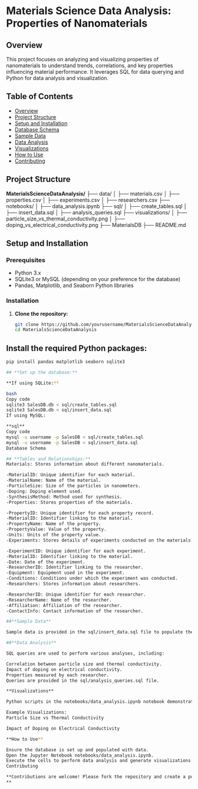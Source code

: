 # **Materials Science Data Analysis: Properties of Nanomaterials**

## **Overview**

This project focuses on analyzing and visualizing properties of nanomaterials to understand trends, correlations, and key properties influencing material performance. It leverages SQL for data querying and Python for data analysis and visualization.

## **Table of Contents**

- [Overview](#overview)
- [Project Structure](#project-structure)
- [Setup and Installation](#setup-and-installation)
- [Database Schema](#database-schema)
- [Sample Data](#sample-data)
- [Data Analysis](#data-analysis)
- [Visualizations](#visualizations)
- [How to Use](#how-to-use)
- [Contributing](#contributing)

## **Project Structure**


**MaterialsScienceDataAnalysis/** 
├── data/ 
│   ├── materials.csv
│   ├── properties.csv
│   ├── experiments.csv
│   ├── researchers.csv
├── notebooks/
│   ├── data_analysis.ipynb
├── sql/
│   ├── create_tables.sql
│   ├── insert_data.sql
│   ├── analysis_queries.sql
├── visualizations/
│   ├── particle_size_vs_thermal_conductivity.png
│   ├── doping_vs_electrical_conductivity.png
├── MaterialsDB
├── README.md


## **Setup and Installation**

### **Prerequisites**

- Python 3.x
- SQLite3 or MySQL (depending on your preference for the database)
- Pandas, Matplotlib, and Seaborn Python libraries

### **Installation**

1. **Clone the repository:**

   ```bash
   git clone https://github.com/yourusername/MaterialsScienceDataAnalysis.git
   cd MaterialsScienceDataAnalysis

## Install the required Python packages:

```bash
pip install pandas matplotlib seaborn sqlite3

## **Set up the database:**

**If using SQLite:**

bash
Copy code
sqlite3 SalesDB.db < sql/create_tables.sql
sqlite3 SalesDB.db < sql/insert_data.sql
If using MySQL:

**sql**
Copy code
mysql -u username -p SalesDB < sql/create_tables.sql
mysql -u username -p SalesDB < sql/insert_data.sql
Database Schema

## **Tables and Relationships:**
Materials: Stores information about different nanomaterials.

-MaterialID: Unique identifier for each material.
-MaterialName: Name of the material.
-ParticleSize: Size of the particles in nanometers.
-Doping: Doping element used.
-SynthesisMethod: Method used for synthesis.
-Properties: Stores properties of the materials.

-PropertyID: Unique identifier for each property record.
-MaterialID: Identifier linking to the material.
-PropertyName: Name of the property.
-PropertyValue: Value of the property.
-Units: Units of the property value.
-Experiments: Stores details of experiments conducted on the materials.

-ExperimentID: Unique identifier for each experiment.
-MaterialID: Identifier linking to the material.
-Date: Date of the experiment.
-ResearcherID: Identifier linking to the researcher.
-Equipment: Equipment used in the experiment.
-Conditions: Conditions under which the experiment was conducted.
-Researchers: Stores information about researchers.

-ResearcherID: Unique identifier for each researcher.
-ResearcherName: Name of the researcher.
-Affiliation: Affiliation of the researcher.
-ContactInfo: Contact information of the researcher.

##**Sample Data**

Sample data is provided in the sql/insert_data.sql file to populate the database tables with initial records.

##**Data Analysis**

SQL queries are used to perform various analyses, including:

Correlation between particle size and thermal conductivity.
Impact of doping on electrical conductivity.
Properties measured by each researcher.
Queries are provided in the sql/analysis_queries.sql file.

**Visualizations**

Python scripts in the notebooks/data_analysis.ipynb notebook demonstrate how to visualize the data using Matplotlib and Seaborn.

Example Visualizations:
Particle Size vs Thermal Conductivity

Impact of Doping on Electrical Conductivity

**How to Use**

Ensure the database is set up and populated with data.
Open the Jupyter Notebook notebooks/data_analysis.ipynb.
Execute the cells to perform data analysis and generate visualizations.
Contributing

**Contributions are welcome! Please fork the repository and create a pull request with your changes.
**
